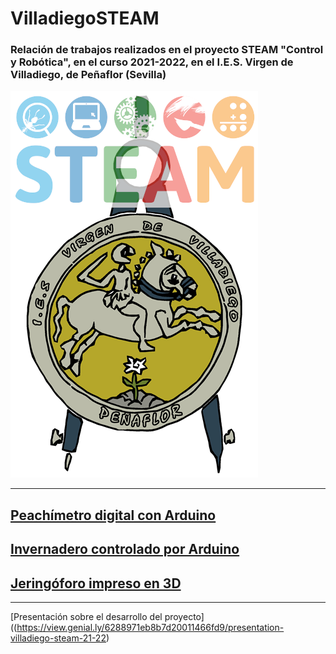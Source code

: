 # VilladiegoSTEAM  


### Relación de trabajos realizados en el proyecto STEAM "Control y Robótica", en el curso 2021-2022, en el I.E.S. Virgen de Villadiego, de Peñaflor (Sevilla)  


![Logo insti](img/logo.png)  

---

## [Peachímetro digital con Arduino](peachimetro/peachimetro.md)


## [Invernadero controlado por Arduino](invernadero/invernadero.md)


## [Jeringóforo impreso en 3D](jeringoforo/jeringoforo.md)

---  

[Presentación sobre el desarrollo del proyecto]((https://view.genial.ly/6288971eb8b7d20011466fd9/presentation-villadiego-steam-21-22)